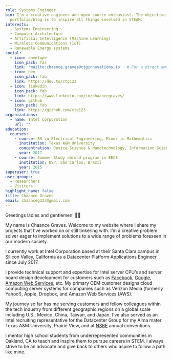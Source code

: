 ```yaml
---
role: Systems Engineer
bio: I'm a creative engineer and open source enthusiast. The objective of my
  portfolio/blog is to inspire all things involved in STEAM.
interests:
  - Systems Engineering 💡
  - Computer Architecture
  - Artificial Intelligence (Machine Learning)
  - Wireless Communications (IoT)
  - Renewable Energy systems
social:
  - icon: envelope
    icon_pack: fas
    link: 'mailto:chaance.graves@ctginnovations.io'  # For a direct email link, use "mailto:test@example.org".
  - icon: dev
    icon_pack: fab
    link: https://dev.to/ctg123
  - icon: linkedin
    icon_pack: fab
    link: https://www.linkedin.com/in/chaancegraves/
  - icon: github
    icon_pack: fab
    link: https://github.com/ctg123
organizations:
  - name: Intel Corporation
    url: ""
education:
  courses:
    - course: BS in Electrical Engineering, Minor in Mathematics
      institution: Texas A&M University
      concentration: Device Science & Nanotechnology, Information Science & Systems
      year: 2017
    - course: Summer Study abroad program in EECS
      institution: USP, São Carlos, Brazil
      year: 2015
superuser: true
user_groups:
  - Researchers
  - Visitors
highlight_name: false
title: Chaance Graves
email: chaanceg123@gmail.com
---
```


Greetings ladies and gentlemen! 👋🏾

My name is Chaance Graves. Welcome to my website where I share my projects that I’ve worked on or still tinkering with. I’m a creative problem solver eager to implement solutions to a wide range of problems foreseen in our modern society.

I currently work at Intel Corporation based at their Santa Clara campus in Silicon Valley, California as a Datacenter Platform Applications Engineer since July 2017.

I provide technical support and expertise for Intel server CPU’s and server board design development for customers such as [Facebook](https://engineering.fb.com/category/data-center-engineering/), [Google](https://www.google.com/about/datacenters/), [Amazon Web Services](https://aws.amazon.com/compliance/data-center/data-centers/), etc. My primary OEM customer designs cloud computing server systems for companies such as Verizon Media (formerly Yahoo!), Apple, Dropbox, and Amazon Web Services (AWS).

My journey so far has me serving customers and fellow colleagues within the tech industry from different geographic regions on a global scale including U.S., Mexico, China, Taiwan, and Japan. I’ve also served as an Intel recruiting representative for the Datacenter Group for my Alma mater Texas A&M University, Prairie View, and at [NSBE](https://www.nsbe.org/intro/index.html) annual conventions.

I mentor high school students from underrepresented communities in Oakland, CA to teach and inspire them to pursue careers in STEM. I always strive to be an advocate and give back to others who aspire to follow a path like mine.

